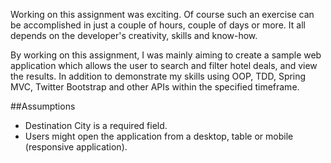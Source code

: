 Working on this assignment was exciting. Of course such an exercise can be accomplished in just a couple of hours, couple of days or more. It all depends on
the developer's creativity, skills and know-how.

By working on this assignment, I was mainly aiming to create a sample web application which allows the user to search and filter hotel deals, and view the results. 
In addition to demonstrate my skills using OOP, TDD, Spring MVC, Twitter Bootstrap and other APIs within the specified timeframe.


##Assumptions

* Destination City is a required field.
* Users might open the application from a desktop, table or mobile (responsive application).